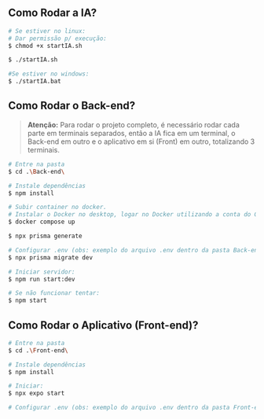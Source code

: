 ## Como Rodar a IA?

```bash
# Se estiver no linux:
# Dar permissão p/ execução:
$ chmod +x startIA.sh

$ ./startIA.sh

#Se estiver no windows:
$ ./startIA.bat
```

## Como Rodar o Back-end?

> **Atenção:**
> Para rodar o projeto completo, é necessário rodar cada parte em terminais separados, então a IA fica em um terminal, o Back-end em outro e o aplicativo em si (Front) em outro, totalizando 3 terminais.

```bash
# Entre na pasta
$ cd .\Back-end\

# Instale dependências
$ npm install

# Subir container no docker.
# Instalar o Docker no desktop, logar no Docker utilizando a conta do GitHub e com o Docker do desktop aberto:
$ docker compose up

$ npx prisma generate

# Configurar .env (obs: exemplo do arquivo .env dentro da pasta Back-end do projeto)
$ npx prisma migrate dev

# Iniciar servidor:
$ npm run start:dev

# Se não funcionar tentar:
$ npm start
```

## Como Rodar o Aplicativo (Front-end)?

```bash
# Entre na pasta
$ cd .\Front-end\

# Instale dependências
$ npm install

# Iniciar:
$ npx expo start

# Configurar .env (obs: exemplo do arquivo .env dentro da pasta Front-end do projeto)
```
